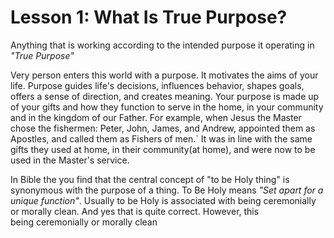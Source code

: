 
# Lesson 1: What Is True Purpose?

Anything that is working according to the intended purpose it operating in _"True Purpose"_

Very person enters this world with a purpose. It motivates the aims of your life. Purpose guides life's decisions, influences behavior, shapes goals, offers a sense of direction, and creates meaning. Your purpose is made up of your gifts and how they function to serve in the home, in your community and in the kingdom of our Father. For example, when Jesus the Master chose the fishermen: Peter, John, James, and Andrew, appointed them as Apostles, and called them as Fishers of men.\` It was in line with the same gifts they used at home, in their community(at home), and were now to be used in the Master's service.

In Bible the you find that the central concept of "to be Holy thing" is synonymous with the purpose of a thing. To Be Holy means _"Set apart for a unique function"_. Usually to be Holy is associated with being ceremonially or morally clean. And yes that is quite correct. However, this  
being ceremonially or morally clean

